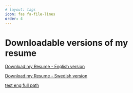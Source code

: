 ```yaml
---
# layout: tags
icon: fas fa-file-lines
order: 4
---
```


# Downloadable versions of my resume


[Download my Resume - English version](assets/CV-DK-IT-2024-ENG.pdf)

[Download my Resume - Swedish version](assets/CV-DK-IT-2024-SV.pdf)

[test eng full path](https://github.com/madebydawid/madebydawid.github.io/blob/main/assets/CV-DK-IT-2024-ENG.pdf)
